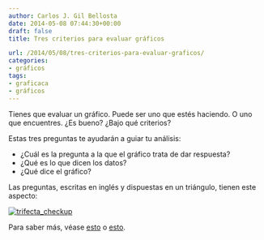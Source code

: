 ```yaml
---
author: Carlos J. Gil Bellosta
date: 2014-05-08 07:44:30+00:00
draft: false
title: Tres criterios para evaluar gráficos

url: /2014/05/08/tres-criterios-para-evaluar-graficos/
categories:
- gráficos
tags:
- graficaca
- gráficos
---
```


Tienes que evaluar un gráfico. Puede ser uno que estés haciendo. O uno que encuentres. ¿Es bueno? ¿Bajo qué criterios?

Estas tres preguntas te ayudarán a guiar tu análisis:

* ¿Cuál es la pregunta a la que el gráfico trata de dar respuesta?
* ¿Qué es lo que dicen los datos?
* ¿Qué dice el gráfico?

Las preguntas, escritas en inglés y dispuestas en un triángulo, tienen este aspecto:

[![trifecta_checkup](/wp-uploads/2014/05/trifecta_checkup.png#center)
](/wp-uploads/2014/05/trifecta_checkup.png#center)

Para saber más, véase [esto](http://junkcharts.typepad.com/junk_charts/trifecta-checkup/) o [esto](http://junkcharts.typepad.com/junk_charts/2014/02/pets-may-need-shelter-from-this-terrible-chart.html).
